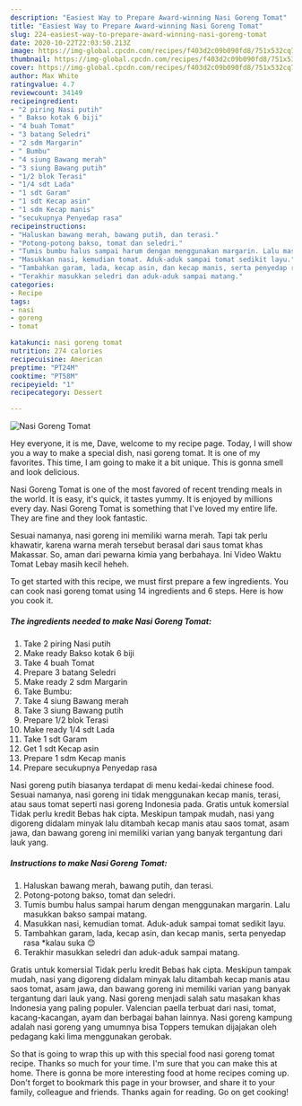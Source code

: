 ```yaml
---
description: "Easiest Way to Prepare Award-winning Nasi Goreng Tomat"
title: "Easiest Way to Prepare Award-winning Nasi Goreng Tomat"
slug: 224-easiest-way-to-prepare-award-winning-nasi-goreng-tomat
date: 2020-10-22T22:03:50.213Z
image: https://img-global.cpcdn.com/recipes/f403d2c09b090fd8/751x532cq70/nasi-goreng-tomat-foto-resep-utama.jpg
thumbnail: https://img-global.cpcdn.com/recipes/f403d2c09b090fd8/751x532cq70/nasi-goreng-tomat-foto-resep-utama.jpg
cover: https://img-global.cpcdn.com/recipes/f403d2c09b090fd8/751x532cq70/nasi-goreng-tomat-foto-resep-utama.jpg
author: Max White
ratingvalue: 4.7
reviewcount: 34149
recipeingredient:
- "2 piring Nasi putih"
- " Bakso kotak 6 biji"
- "4 buah Tomat"
- "3 batang Seledri"
- "2 sdm Margarin"
- " Bumbu"
- "4 siung Bawang merah"
- "3 siung Bawang putih"
- "1/2 blok Terasi"
- "1/4 sdt Lada"
- "1 sdt Garam"
- "1 sdt Kecap asin"
- "1 sdm Kecap manis"
- "secukupnya Penyedap rasa"
recipeinstructions:
- "Haluskan bawang merah, bawang putih, dan terasi."
- "Potong-potong bakso, tomat dan seledri."
- "Tumis bumbu halus sampai harum dengan menggunakan margarin. Lalu masukkan bakso sampai matang."
- "Masukkan nasi, kemudian tomat. Aduk-aduk sampai tomat sedikit layu."
- "Tambahkan garam, lada, kecap asin, dan kecap manis, serta penyedap rasa *kalau suka 😊"
- "Terakhir masukkan seledri dan aduk-aduk sampai matang."
categories:
- Recipe
tags:
- nasi
- goreng
- tomat

katakunci: nasi goreng tomat 
nutrition: 274 calories
recipecuisine: American
preptime: "PT24M"
cooktime: "PT58M"
recipeyield: "1"
recipecategory: Dessert

---
```



![Nasi Goreng Tomat](https://img-global.cpcdn.com/recipes/f403d2c09b090fd8/751x532cq70/nasi-goreng-tomat-foto-resep-utama.jpg)

Hey everyone, it is me, Dave, welcome to my recipe page. Today, I will show you a way to make a special dish, nasi goreng tomat. It is one of my favorites. This time, I am going to make it a bit unique. This is gonna smell and look delicious.

Nasi Goreng Tomat is one of the most favored of recent trending meals in the world. It is easy, it's quick, it tastes yummy. It is enjoyed by millions every day. Nasi Goreng Tomat is something that I've loved my entire life. They are fine and they look fantastic.

Sesuai namanya, nasi goreng ini memiliki warna merah. Tapi tak perlu khawatir, karena warna merah tersebut berasal dari saus tomat khas Makassar. So, aman dari pewarna kimia yang berbahaya. Ini Video Waktu Tomat Lebay masih kecil heheh.


To get started with this recipe, we must first prepare a few ingredients. You can cook nasi goreng tomat using 14 ingredients and 6 steps. Here is how you cook it.

<!--inarticleads1-->

##### The ingredients needed to make Nasi Goreng Tomat:

1. Take 2 piring Nasi putih
1. Make ready  Bakso kotak 6 biji
1. Take 4 buah Tomat
1. Prepare 3 batang Seledri
1. Make ready 2 sdm Margarin
1. Take  Bumbu:
1. Take 4 siung Bawang merah
1. Take 3 siung Bawang putih
1. Prepare 1/2 blok Terasi
1. Make ready 1/4 sdt Lada
1. Take 1 sdt Garam
1. Get 1 sdt Kecap asin
1. Prepare 1 sdm Kecap manis
1. Prepare secukupnya Penyedap rasa


Nasi goreng putih biasanya terdapat di menu kedai-kedai chinese food. Sesuai namanya, nasi goreng ini tidak menggunakan kecap manis, terasi, atau saus tomat seperti nasi goreng Indonesia pada. Gratis untuk komersial Tidak perlu kredit Bebas hak cipta. Meskipun tampak mudah, nasi yang digoreng didalam minyak lalu ditambah kecap manis atau saos tomat, asam jawa, dan bawang goreng ini memiliki varian yang banyak tergantung dari lauk yang. 

<!--inarticleads2-->

##### Instructions to make Nasi Goreng Tomat:

1. Haluskan bawang merah, bawang putih, dan terasi.
1. Potong-potong bakso, tomat dan seledri.
1. Tumis bumbu halus sampai harum dengan menggunakan margarin. Lalu masukkan bakso sampai matang.
1. Masukkan nasi, kemudian tomat. Aduk-aduk sampai tomat sedikit layu.
1. Tambahkan garam, lada, kecap asin, dan kecap manis, serta penyedap rasa *kalau suka 😊
1. Terakhir masukkan seledri dan aduk-aduk sampai matang.


Gratis untuk komersial Tidak perlu kredit Bebas hak cipta. Meskipun tampak mudah, nasi yang digoreng didalam minyak lalu ditambah kecap manis atau saos tomat, asam jawa, dan bawang goreng ini memiliki varian yang banyak tergantung dari lauk yang. Nasi goreng menjadi salah satu masakan khas Indonesia yang paling populer. Valencian paella terbuat dari nasi, tomat, kacang-kacangan, ayam dan berbagai bahan lainnya. Nasi goreng kampung adalah nasi goreng yang umumnya bisa Toppers temukan dijajakan oleh pedagang kaki lima menggunakan gerobak. 

So that is going to wrap this up with this special food nasi goreng tomat recipe. Thanks so much for your time. I'm sure that you can make this at home. There is gonna be more interesting food at home recipes coming up. Don't forget to bookmark this page in your browser, and share it to your family, colleague and friends. Thanks again for reading. Go on get cooking!
